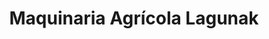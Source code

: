 ---
title: "Maquinaria Agrícola Lagunak"
url: /agurain-salvatierra/maquinaria-agricola-lagunak/
shop: Allgemein
---